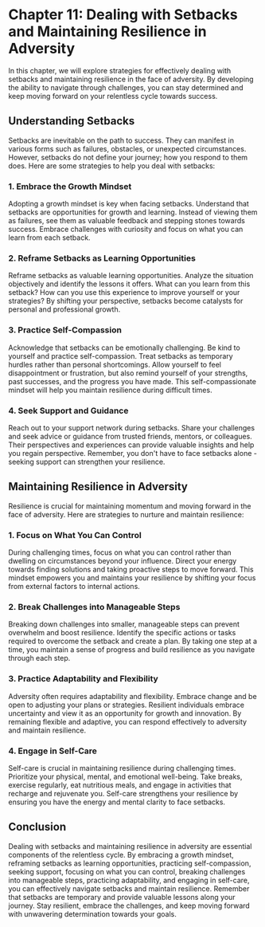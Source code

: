 Chapter 11: Dealing with Setbacks and Maintaining Resilience in Adversity
=========================================================================

In this chapter, we will explore strategies for effectively dealing with setbacks and maintaining resilience in the face of adversity. By developing the ability to navigate through challenges, you can stay determined and keep moving forward on your relentless cycle towards success.

**Understanding Setbacks**
--------------------------

Setbacks are inevitable on the path to success. They can manifest in various forms such as failures, obstacles, or unexpected circumstances. However, setbacks do not define your journey; how you respond to them does. Here are some strategies to help you deal with setbacks:

### **1. Embrace the Growth Mindset**

Adopting a growth mindset is key when facing setbacks. Understand that setbacks are opportunities for growth and learning. Instead of viewing them as failures, see them as valuable feedback and stepping stones towards success. Embrace challenges with curiosity and focus on what you can learn from each setback.

### **2. Reframe Setbacks as Learning Opportunities**

Reframe setbacks as valuable learning opportunities. Analyze the situation objectively and identify the lessons it offers. What can you learn from this setback? How can you use this experience to improve yourself or your strategies? By shifting your perspective, setbacks become catalysts for personal and professional growth.

### **3. Practice Self-Compassion**

Acknowledge that setbacks can be emotionally challenging. Be kind to yourself and practice self-compassion. Treat setbacks as temporary hurdles rather than personal shortcomings. Allow yourself to feel disappointment or frustration, but also remind yourself of your strengths, past successes, and the progress you have made. This self-compassionate mindset will help you maintain resilience during difficult times.

### **4. Seek Support and Guidance**

Reach out to your support network during setbacks. Share your challenges and seek advice or guidance from trusted friends, mentors, or colleagues. Their perspectives and experiences can provide valuable insights and help you regain perspective. Remember, you don't have to face setbacks alone - seeking support can strengthen your resilience.

**Maintaining Resilience in Adversity**
---------------------------------------

Resilience is crucial for maintaining momentum and moving forward in the face of adversity. Here are strategies to nurture and maintain resilience:

### **1. Focus on What You Can Control**

During challenging times, focus on what you can control rather than dwelling on circumstances beyond your influence. Direct your energy towards finding solutions and taking proactive steps to move forward. This mindset empowers you and maintains your resilience by shifting your focus from external factors to internal actions.

### **2. Break Challenges into Manageable Steps**

Breaking down challenges into smaller, manageable steps can prevent overwhelm and boost resilience. Identify the specific actions or tasks required to overcome the setback and create a plan. By taking one step at a time, you maintain a sense of progress and build resilience as you navigate through each step.

### **3. Practice Adaptability and Flexibility**

Adversity often requires adaptability and flexibility. Embrace change and be open to adjusting your plans or strategies. Resilient individuals embrace uncertainty and view it as an opportunity for growth and innovation. By remaining flexible and adaptive, you can respond effectively to adversity and maintain resilience.

### **4. Engage in Self-Care**

Self-care is crucial in maintaining resilience during challenging times. Prioritize your physical, mental, and emotional well-being. Take breaks, exercise regularly, eat nutritious meals, and engage in activities that recharge and rejuvenate you. Self-care strengthens your resilience by ensuring you have the energy and mental clarity to face setbacks.

**Conclusion**
--------------

Dealing with setbacks and maintaining resilience in adversity are essential components of the relentless cycle. By embracing a growth mindset, reframing setbacks as learning opportunities, practicing self-compassion, seeking support, focusing on what you can control, breaking challenges into manageable steps, practicing adaptability, and engaging in self-care, you can effectively navigate setbacks and maintain resilience. Remember that setbacks are temporary and provide valuable lessons along your journey. Stay resilient, embrace the challenges, and keep moving forward with unwavering determination towards your goals.
